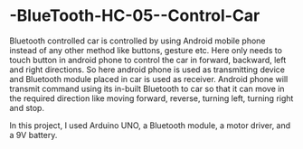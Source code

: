 # -BlueTooth-HC-05--Control-Car
Bluetooth controlled car is controlled by using Android mobile phone instead of any other method like buttons, gesture etc. Here only needs to touch button in android phone to control the car in forward, backward, left and right directions. So here android phone is used as transmitting device and Bluetooth module placed in car is used as receiver. Android phone will transmit command using its in-built Bluetooth to car so that it can move in the required direction like moving forward, reverse, turning left, turning right and stop.

In this project, I used Arduino UNO, a Bluetooth module, a motor driver, and a 9V battery.
